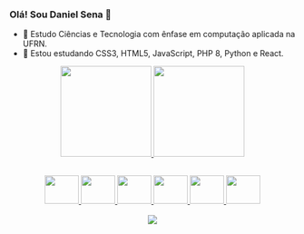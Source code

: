 ### Olá! Sou Daniel Sena 👋

- 🔭 Estudo Ciências e Tecnologia com ênfase em computação aplicada na UFRN.
- 🌱 Estou estudando CSS3, HTML5, JavaScript, PHP 8, Python e React.

<div align="center">
  <a href = "https://github.com/Daniel-sena-dev">
  <img height="160em" src="https://github-readme-stats-sigma-five.vercel.app/api?username=Daniel-sena-dev&show_icons=true&theme=dark&include_all_commits=true&count_private=true"/>
  <img height="160em" src="https://github-readme-stats-sigma-five.vercel.app/api/top-langs/?username=Daniel-sena-dev&layout=compact&langs_count=7&theme=dark"/>
</div>

##
<div align="center">
  <a href = "https://github.com/Daniel-sena-dev">
  <img height="50" width="60" src="https://cdn.jsdelivr.net/gh/devicons/devicon/icons/css3/css3-original.svg" />
  <img height="50" width="60" src="https://cdn.jsdelivr.net/gh/devicons/devicon/icons/html5/html5-original.svg" />
  <img height="50" width="60" src="https://cdn.jsdelivr.net/gh/devicons/devicon/icons/javascript/javascript-original.svg" />
  <img height="50" width="60" src="https://cdn.jsdelivr.net/gh/devicons/devicon/icons/php/php-original.svg" />
  <img height="50" width="60" src="https://cdn.jsdelivr.net/gh/devicons/devicon/icons/python/python-original.svg" />
  <img height="50" width="60" src="https://cdn.jsdelivr.net/gh/devicons/devicon/icons/react/react-original.svg" />
</div>        
<div align="center">
  <br>
  <img src="http://github-readme-streak-stats.herokuapp.com?user=Daniel-sena-dev&theme=dark&hide_border=true&background=DD272700" />
</div>
